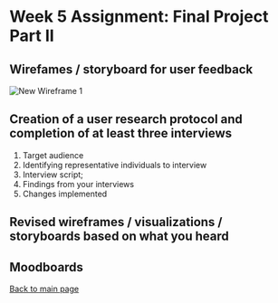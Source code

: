 # Week 5 Assignment: Final Project Part II

## Wirefames / storyboard for user feedback
![New Wireframe 1](https://user-images.githubusercontent.com/60046385/74597875-80f0af00-5034-11ea-8725-4c5f09886110.png)

## Creation of a user research protocol and completion of at least three interviews
1. Target audience
2. Identifying representative individuals to interview
3. Interview script; 
4. Findings from your interviews
5. Changes implemented


## Revised wireframes / visualizations / storyboards based on what you heard

## Moodboards 

[Back to main page](https://estherytan.github.io/datavis-portfolio/)
